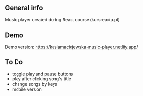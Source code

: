 ## General info

Music player created during React course (kursreacta.pl)

## Demo

Demo version: https://kasiamaciejewska-music-player.netlify.app/

## To Do

- toggle play and pause buttons
- play after clicking song's title
- change songs by keys
- mobile version
